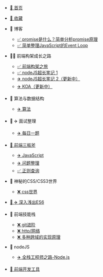 * [🐯 首页](/README.md)
* [🐯 收藏](/guide)

* 🐳 博客 
    * [✅ promise是什么？简单分析promise原理](/post/promise)
    * [✅ 简单整理JavaScript的Event Loop](/post/EventLoop)
  
* 🐳 前端构架成长之路
    * [✅ 前端构架之旅](/zhufeng/)
    * [✅ nodeJS超长笔记 1 ](/zhufeng/1.node/1.note)
    * [✈️ nodeJS超长笔记 2（更新中）](/zhufeng/1.node/2.note)
    * [✈️ KOA（更新中）](/zhufeng/1.node/3.note)

* 🐳 算法与数据结构
    * [✈️ 算法](/leetcode/)
  
* 🐳  ✈️ 面试整理
    * [✈️ 每日一题](/post/alimianshi)
  
* [🐳 前端三板斧](/base/)
    * [✈️ JavaScript](/base/javascript)
    * [✈️ 问题整理](/base/more)
    * [✅ 正则查询](/base/zhengze)
  
* 🐳 神秘的CSS/CSS3世界
    * [❌ css世界](/css/)
  
* [🐳  ✈️ 深入浅出ES6](/es6/)

* 🐳 前端技能栈
    * [❌ git进阶](/skills/001)
    * [❌ http/网络](/skills/002)
    * [❌ 多种跨域的实现原理](/skills/003)
  
* 🐳 nodeJS
    * [✈️ 全栈工程师之路-Node.js](/node/)
  
* [🐳 前端开发工具](/tools/)
